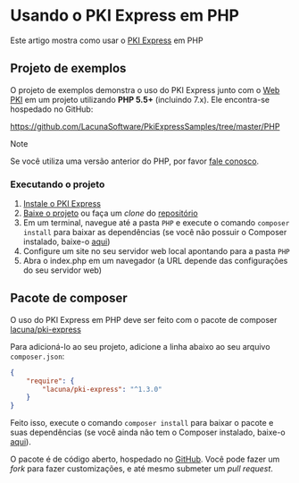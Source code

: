 ﻿# Usando o PKI Express em PHP

Este artigo mostra como usar o [PKI Express](../index.md) em PHP

## Projeto de exemplos

O projeto de exemplos demonstra o uso do PKI Express junto com o [Web PKI](../../web-pki/index.md)
em um projeto utilizando **PHP 5.5+** (incluindo 7.x). Ele encontra-se hospedado no GitHub:

https://github.com/LacunaSoftware/PkiExpressSamples/tree/master/PHP

> [!NOTE]
> Se você utiliza uma versão anterior do PHP, por favor [fale conosco](https://www.lacunasoftware.com/pt/home/purchase).

### Executando o projeto

1. [Instale o PKI Express](../setup/index.md)
1. [Baixe o projeto](https://github.com/LacunaSoftware/PkiExpressSamples/archive/master.zip) ou faça um *clone* do [repositório](https://github.com/LacunaSoftware/PkiExpressSamples.git)
1. Em um terminal, navegue até a pasta `PHP` e execute o comando `composer install` para baixar as dependências (se você não possuir o Composer instalado, baixe-o [aqui](https://getcomposer.org/))
1. Configure um site no seu servidor web local apontando para a pasta `PHP`
1. Abra o index.php em um navegador (a URL depende das configurações do seu servidor web)

## Pacote de composer

O uso do PKI Express em PHP deve ser feito com o pacote de composer [lacuna/pki-express](https://packagist.org/packages/lacuna/pki-express)

Para adicioná-lo ao seu projeto, adicione a linha abaixo ao seu arquivo `composer.json`:

```json
{
	"require": {
		"lacuna/pki-express": "^1.3.0"
	}
}
```

Feito isso, execute o comando `composer install` para baixar o pacote e suas dependências (se você ainda não tem o Composer instalado, baixe-o [aqui](https://getcomposer.org/)).

O pacote é de código aberto, hospedado no [GitHub](https://github.com/LacunaSoftware/PkiExpressPhp). Você pode fazer um *fork* para fazer
customizações, e até mesmo submeter um *pull request*.
